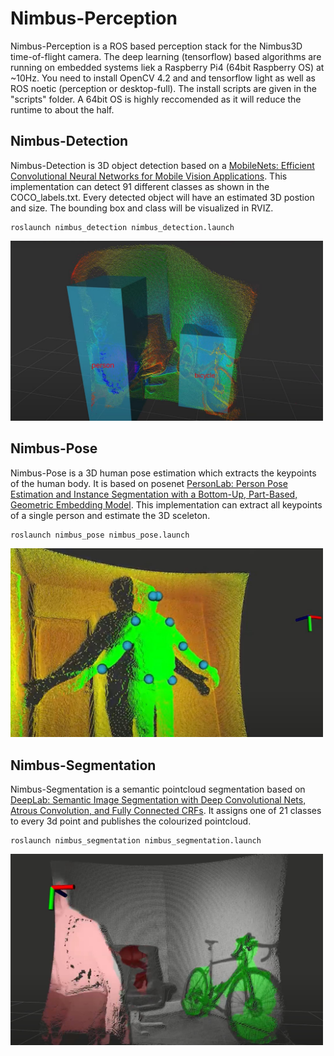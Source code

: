 # Nimbus-Perception
Nimbus-Perception is a ROS based perception stack for the Nimbus3D time-of-flight camera.
The deep learning (tensorflow) based algorithms are running on embedded systems liek a Raspberry Pi4 (64bit Raspberry OS) at ~10Hz. You need to install OpenCV 4.2 and and tensorflow light as well as ROS noetic (perception or desktop-full). The install scripts are given in the "scripts" folder. A 64bit OS is highly reccomended as it will reduce the runtime to about the half.

## Nimbus-Detection
Nimbus-Detection is 3D object detection based on a [MobileNets: Efficient Convolutional Neural Networks for Mobile Vision Applications](https://arxiv.org/pdf/1704.04861.pdf). This implementation can detect 91 different classes as shown in the COCO_labels.txt. Every detected object will have an estimated 3D postion and size. The bounding box and class will be visualized in RVIZ.

```
roslaunch nimbus_detection nimbus_detection.launch
```
<img src="assets/nimbus-detection.jpg" width="500" />


## Nimbus-Pose
Nimbus-Pose is a 3D human pose estimation which extracts the keypoints of the human body. It is based on posenet [PersonLab: Person Pose Estimation and Instance Segmentation with a Bottom-Up, Part-Based, Geometric Embedding Model](https://arxiv.org/pdf/1803.08225.pdf). This implementation can extract all keypoints of a single person and estimate the 3D sceleton.
```
roslaunch nimbus_pose nimbus_pose.launch
```
<img src="assets/nimbus-pose.jpg" width="500" />


## Nimbus-Segmentation
Nimbus-Segmentation is a semantic pointcloud segmentation based on [DeepLab: Semantic Image Segmentation with Deep Convolutional Nets, Atrous Convolution, and Fully Connected CRFs](https://arxiv.org/pdf/1606.00915.pdf). It assigns one of 21 classes to every 3d point and publishes the colourized pointcloud.
```
roslaunch nimbus_segmentation nimbus_segmentation.launch
```
<img src="assets/nimbus-semantic.jpg" width="500" />

